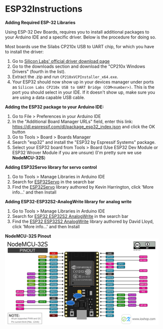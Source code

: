 # ESP32Instructions
**Adding Required ESP-32 Libraries**

Using ESP-32 Dev Boards, requires you to install additional packages to your Arduino IDE and a specific driver. Below is the procedure for doing so.

Most boards use the Silabs CP210x USB to UART chip, for which you have to install the driver:

1. Go to [Silicon Labs' official driver download page](https://www.silabs.com/developers/usb-to-uart-bridge-vcp-drivers)
2. Go to the downloads section and download the "CP210x Windows Drivers" (fourth in the list).
3. Extract the .zip and run `CP210xVCPInstaller_x64.exe`.
4. Your ESP32 should now show up in your devices manager under ports as `Silicon Labs CP210x USB to UART Bridge (COM<number>)`. This is the port you should select in your IDE. If it doesn't show up, make sure you are using a data capable USB cable.

**Adding the ESP32 package to your Arduino IDE:**

1. Go to File > Preferences in your Arduino IDE
2. In the "Additional Board Manager URLs" field, enter this link: https://dl.espressif.com/dl/package_esp32_index.json and click the OK button
3. Go to Tools > Board > Boards Manager
4. Search "esp32" and install the "ESP32 by Espressif Systems" package.
5. Select your ESP32 board from Tools > Board  (Use ESP32 Dev Module or ESP32 Wrover Module if you are unsure) (I'm pretty sure we use **NodeMCU-32S**)

**Adding ESP32Servo library for servo control**
1. Go to Tools > Manage Libraries in Arduino IDE
2. Search for [ESP32Servo](https://www.arduino.cc/reference/en/libraries/esp32servo/) in the search bar
3. Find the [ESP32Servo](https://www.arduino.cc/reference/en/libraries/esp32servo/) library authored by Kevin Harrington, click 'More info...' and then Install

**Adding ESP32-ESP32S2-AnalogWrite library for analog write**
1. Go to Tools > Manage Libraries in Arduino IDE
2. Search for [ESP32 ESP32S2 AnalogWrite](https://www.arduino.cc/reference/en/libraries/esp32-esp32s2-analogwrite/) in the search bar
3. Find the [ESP32 ESP32S2 AnalogWrite](https://www.arduino.cc/reference/en/libraries/esp32-esp32s2-analogwrite/) library authored by David Lloyd, click 'More info...' and then Install



**NodeMCU-32S Pinout**
![Screenshot](NodeMCU-32S_Pinout.png)
